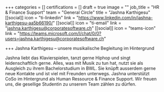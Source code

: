 +++
categories = []
certifications = []
draft = true
image = ""
job_title = "HR & Finance Support"
team = "General Circle"
title = "Jashna Karthigesu"
[[social]]
icon = "ti-linkedin"
link = "https://www.linkedin.com/in/jashna-karthigesu-aa5b66190/"
[[social]]
icon = "ti-email"
link = "jashna.karthigesu@corporatesoftware.ch"
[[social]]
icon = "teams-icon"
link = "https://teams.microsoft.com/l/chat/0/0?users=jashna.karthigesu@corporatesoftware.ch"

+++
Jashna Karthigesu – unsere musikalische Begleitung im Hintergrund

Jashna liebt das Klavierspielen, tanzt gerne Hiphop und singt leidenschaftlich gerne. Alles, was mit Musik zu tun hat, nutzt sie als Ausgleich zu ihrem Bachelorstudium in BWL. Sie knüpft ausserdem gerne neue Kontakte und ist viel mit Freunden unterwegs. Jashna unterstützt CoSo im Hintergrund als Human Ressource & Finance Support. Wir freuen uns, die gesellige Studentin zu unserem Team zählen zu dürfen.